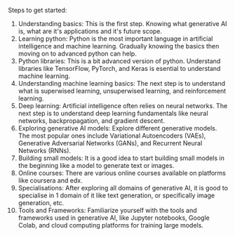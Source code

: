 Steps to get started:
1. Understanding basics: This is the first step. Knowing what generative AI is, what are it's applications and it's future scope.
2. Learning python: Python is the most important language in artificial intelligence and machine learning. Gradually knowing the basics then moving on to advanced python can help.
3. Python libraries: This is a bit advanced version of python. Understand libraries like TensorFlow, PyTorch, and Keras is esential to understand machine learning.
4. Understanding machine learning basics: The next step is to understand what is superwised learning, unsuperwised learning, and reinforcement learning.
5. Deep learning: Artificial intelligence often relies on neural networks. The next step is to understand deep learning fundamentals like neural networks, backpropagation, and gradient descent.
6. Exploring generative AI models: Explore different generative models. The most popular ones include Variational Autoencoders (VAEs), Generative Adversarial Networks (GANs), and Recurrent Neural Networks (RNNs).
7. Building small models: It is a good idea to start building small models in the beginning like a model to generate text or images.
8. Online courses: There are various online courses available on platforms like coursera and edx.
9. Specialisations: After exploring all domains of generative AI, it is good to specialise in 1 domain of it like text generation, or specifically image generation, etc.
10. Tools and Frameworks: Familiarize yourself with the tools and frameworks used in generative AI, like Jupyter notebooks, Google Colab, and cloud computing platforms for training large models.
